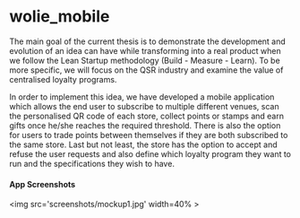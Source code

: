 # wolie_mobile

The main goal of the current thesis is to demonstrate the development and evolution of an idea can have while transforming into a real product when we follow the Lean Startup methodology (Build - Measure - Learn). To be more specific, we will focus on the QSR industry and examine the value of centralised loyalty programs.


In order to implement this idea, we have developed a mobile application which allows the end user to subscribe to multiple different venues, scan the personalised QR code of each store, collect points or stamps and earn gifts once he/she reaches the required threshold. There is also the option for users to trade points between themselves if they are both subscribed to the same store. Last but not least, the store has the option to accept and refuse the user requests and also define which loyalty program they want to run and the specifications they wish to have.

#### App Screenshots

<img src='screenshots/mockup1.jpg' width=40% \>
